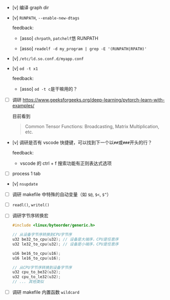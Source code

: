 * [v] 编译 graph dir

* [v] `RUNPATH`, `--enable-new-dtags`

    feedback:

    * [asso] `chrpath`, `patchelf`悠 RUNPATH

    * [asso] `readelf -d my_program | grep -E '(RUNPATH|RPATH)'`

* [v] `/etc/ld.so.conf.d/myapp.conf`

* [v] `od -t x1`

    feedback:

    * [asso] `od -t c`是干嘛用的？

* [ ] 调研 <https://www.geeksforgeeks.org/deep-learning/pytorch-learn-with-examples/>

    目前看到

    > Common Tensor Functions: Broadcasting, Matrix Multiplication, etc.

* [v] 调研是否有 vscode 快捷键，可以找到下一个以`##`或`###`开头的行？

    feedback:

    * vscode 的 ctrl + f 搜索功能有正则表达式选项

* [ ] process 1 tab

* [v] `nsupdate`

* [ ] 调研 makefile 中特殊的自动变量（如 `$@`, `$<`, `$^`）

* [ ] `readl()`, `writel()`

* [ ] 调研字节序转换宏

    ```c
    #include <linux/byteorder/generic.h>

    // 从设备字节序转换到CPU字节序
    u32 be32_to_cpu(u32); // 设备是大端序，CPU是任意序
    u32 le32_to_cpu(u32); // 设备是小端序，CPU是任意序

    u16 be16_to_cpu(u16);
    u16 le16_to_cpu(u16);

    // 从CPU字节序转换到设备字节序
    u32 cpu_to_be32(u32);
    u32 cpu_to_le32(u32);
    // ... 其他类似
    ```

* [ ] 调研 makefile 内置函数 `wildcard`